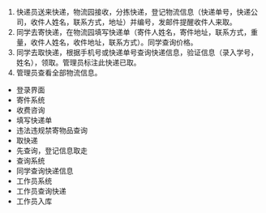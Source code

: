 1. 快递员送来快递，物流园接收，分拣快递，登记物流信息（快递单号，快递公司，收件人姓名，联系方式，地址）并编号，发邮件提醒收件人来取。
2. 同学去寄快递，在物流园填写快递单（寄件人姓名，寄件地址，联系方式，重量，收件人姓名，收件地址，联系方式）。同学查询价格。
3. 同学去取快递，根据手机号或快递单号查询快递信息，验证信息（录入学号，姓名），领取。管理员标注此快递已取。
4. 管理员查看全部物流信息。




- 登录界面
- 寄件系统
 - 收费咨询
 - 填写快递单
 - 违法违规禁寄物品查询
- 取快递
 - 先查询，登记信息取走
- 查询系统
 - 同学查询快递信息
- 工作员系统
 - 工作员查询快递
 - 工作员入库
